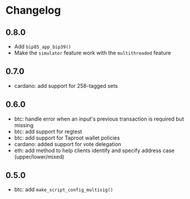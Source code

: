 # Changelog

## 0.8.0
- Add `bip85_app_bip39()`
- Make the `simulator` feature work with the `multithreaded` feature

## 0.7.0
- cardano: add support for 258-tagged sets

## 0.6.0
- btc: handle error when an input's previous transaction is required but missing
- btc: add support for regtest
- btc: add support for Taproot wallet policies
- cardano: added support for vote delegation
- eth: add method to help clients identify and specify address case (upper/lower/mixed)

## 0.5.0

- btc: add `make_script_config_multisig()`
